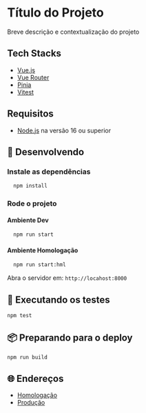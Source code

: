 # Título do Projeto

Breve descrição e contextualização do projeto

## Tech Stacks

- [Vue.js](https://vuejs.org/)
- [Vue Router](https://router.vuejs.org/)
- [Pinia](https://pinia.vuejs.org/)
- [Vitest](https://vitest.dev/)

## Requisitos

- [Node.js](https://nodejs.org/en/download/) na versão 16 ou superior

## 🚀 Desenvolvendo

### Instale as dependências

```sh
  npm install
```

###  Rode o projeto

#### Ambiente Dev

```sh
  npm run start
```

#### Ambiente Homologação

```sh
  npm run start:hml
```

Abra o servidor em: `http://locahost:8000`

## 🔧 Executando os testes

```sh
npm test
```

## 📦 Preparando para o deploy

```sh
npm run build
```

## 🌐 Endereços

- [Homologação](https://app-hml.com)
- [Produção](http://app-prd.com/)
